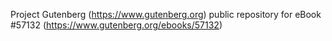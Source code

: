 Project Gutenberg (https://www.gutenberg.org) public repository for
eBook #57132 (https://www.gutenberg.org/ebooks/57132)
